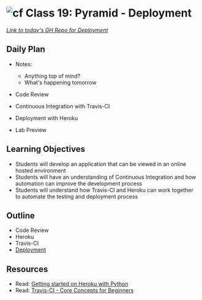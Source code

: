# ![cf](http://i.imgur.com/7v5ASc8.png) Class 19: Pyramid - Deployment

[*Link to today's GH Repo for Deployment*](https://github.com/codefellows/learning_journal/tree/development)

## Daily Plan
- Notes:
    - Anything top of mind?
    - What's happening tomorrow

- Code Review
- Continuous Integration with Travis-CI
- Deployment with Heroku
- Lab Preview

## Learning Objectives

- Students will develop an application that can be viewed in an online hosted environment
- Students will have an understanding of Continuous Integration and how automation can improve the development process
- Students will understand how Travis-CI and Heroku can work together to automate the testing and deployment process

## Outline

- Code Review
- Heroku
- Travis-CI
- [Deployment]

<!-- links -->
[Deployment]: ./notes/deployment.md

## Resources
- Read: [Getting started on Heroku with Python](https://devcenter.heroku.com/articles/getting-started-with-python#introduction)
- Read: [Travis-CI - Core Concepts for Beginners](https://docs.travis-ci.com/user/for-beginners/)
